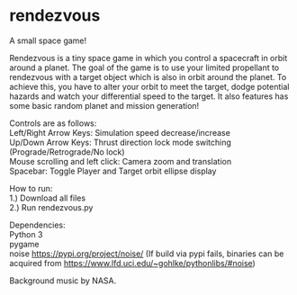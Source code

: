 # rendezvous
A small space game!

Rendezvous is a tiny space game in which you control a spacecraft in orbit around a planet. The goal of the game is to use your limited propellant to rendezvous with a target object which is also in orbit around the planet. To achieve this, you have to alter your orbit to meet the target, dodge potential hazards and watch your differential speed to the target. It also features has some basic random planet and mission generation!


Controls are as follows:\
Left/Right Arrow Keys: Simulation speed decrease/increase\
Up/Down Arrow Keys: Thrust direction lock mode switching (Prograde/Retrograde/No lock)\
Mouse scrolling and left click: Camera zoom and translation\
Spacebar: Toggle Player and Target orbit ellipse display


How to run:\
1.) Download all files\
2.) Run rendezvous.py


Dependencies:\
Python 3\
pygame\
noise https://pypi.org/project/noise/ (If build via pypi fails, binaries can be acquired from https://www.lfd.uci.edu/~gohlke/pythonlibs/#noise)


Background music by NASA.
